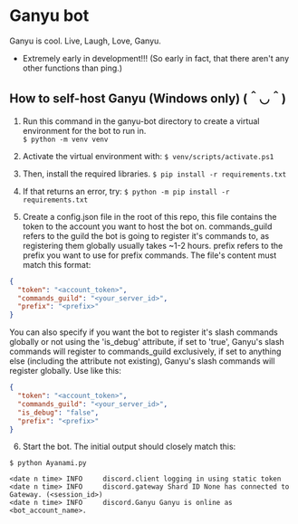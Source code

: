 # Ganyu bot
Ganyu is cool. Live, Laugh, Love, Ganyu.

- Extremely early in development!!! (So early in fact, that there aren't any other functions than ping.)

## How to self-host Ganyu (Windows only) (＾◡＾)

1. Run this command in the ganyu-bot directory to create a virtual environment for the bot to run in.  
`$ python -m venv venv`

2. Activate the virtual environment with:
`$ venv/scripts/activate.ps1`

3. Then, install the required libraries.
`$ pip install -r requirements.txt`

4. If that returns an error, try:
`$ python -m pip install -r requirements.txt`

5. Create a config.json file in the root of this repo, this file contains the token to the account you want to host the bot on. commands_guild refers to the guild the bot is going to register it's commands to, as registering them globally usually takes ~1-2 hours. prefix refers to the prefix you want to use for prefix commands. The file's content must match this format:
```json
{
  "token": "<account_token>",
  "commands_guild": "<your_server_id>",
  "prefix": "<prefix>"
}
```
You can also specify if you want the bot to register it's slash commands globally or not using the 'is_debug' attribute, if set to 'true', Ganyu's slash commands will register to commands_guild exclusively, if set to anything else (including the attribute not existing), Ganyu's slash commands will register globally. Use like this:
```json
{
  "token": "<account_token>",
  "commands_guild": "<your_server_id>",
  "is_debug": "false",
  "prefix": "<prefix>"
}
```

6. Start the bot. The initial output should closely match this:
```
$ python Ayanami.py

<date n time> INFO     discord.client logging in using static token
<date n time> INFO     discord.gateway Shard ID None has connected to Gateway. (<session_id>)
<date n time> INFO     discord.Ganyu Ganyu is online as <bot_account_name>.
```
